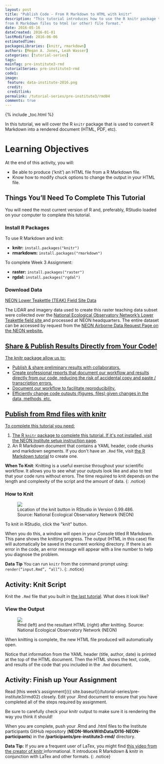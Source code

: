```yaml
---
layout: post
title: "Publish Code - From R Markdown to HTML with knitr"
description: "This tutorial introduces how to use the R knitr package to publish
from R Markdown files to html (or other) file format."
date: 2016-05-16
dateCreated: 2016-01-01
lastModified: 2016-06-06
estimatedTime:
packagesLibraries: [knitr, rmarkdown]
authors: [Megan A. Jones, Leah Wasser]
categories: [tutorial-series]
tags:
mainTag: pre-institute3-rmd
tutorialSeries: pre-institute3-rmd
code1:
image:
 feature: data-institute-2016.png
 credit:
 creditlink:
permalink: /tutorial-series/pre-institute3/rmd04
comments: true
---
```


{% include _toc.html %}

In this tutorial, we will cover the R `knitr` package that is used to convert
R Markdown into a rendered document (HTML, PDF, etc).

<div id="objectives" markdown="1">

# Learning Objectives

At the end of this activity, you will:

* Be able to produce (‘knit’) an HTML file from a R Markdown file.
* Know how to modify chuck options to change the output in your HTML file.

## Things You’ll Need To Complete This Tutorial

You will need the most current version of R and, preferably, RStudio loaded on 
your computer to complete this tutorial.

### Install R Packages

To use R Markdown and knit: 
* **knitr:** `install.packages("knitr")`
* **rmarkdown:** `install.packages("rmarkdown")`

To complete Week 3 Assignment: 
* **raster:** `install.packages("raster")`
* **rgdal:** `install.packages("rgdal")`

### Download Data

<a class="btn btn-inverse" href="https://ndownloader.figshare.com/files/5282317" 
target="_blank">NEON Lower Teakettle (TEAK) Field Site Data</a>

The LiDAR and imagery data used to create this raster teaching data subset were 
collected over the 
<a href="http://www.neonscience.org/" target="_blank">National Ecological Observatory Network’s </a>
<a href="http://www.neonscience.org/science-design/field-sites/lower-teakettle" target="_blank">Lower Teakettle field site </a>
and processed at NEON 
headquarters. The entire dataset can be accessed by request from the 
<a href="http://www.neonscience.org/data-resources/get-data/airborne-data" target="_blank"> NEON Airborne Data Request Page on the NEON website.


</div>

## Share & Publish Results Directly from Your Code!

The knitr package allow us to:

* Publish & share preliminary results with collaborators.
* Create professional reports that document our workflow and results directly 
from our code, reducing the risk of accidental copy and paste / transcription errors.
* Document our workflow to facilitate reproducibility. 
* Efficiently change code outputs (figures, files) given changes in the data, methods, etc.

## Publish from Rmd files with knitr

To complete this tutorial you need:

1. The R `knitr` package to complete this tutorial. If it's not installed, 
visit
<a href="http://neon-workwithdata.github.io/neon-data-institute-2016/tutorial-series/pre-institute0/" target="_blank"> the NEON Institute setup instruction page</a>.
2. An R Markdown document that contains a YAML header, code chunks and markdown 
segments. If you don't have an `.Rmd` file, visit
<a href="http://neon-workwithdata.github.io/neon-data-institute-2016/tutorial-series/pre-institute3/rmd03" target="_blank"> the R Markdown tutorial</a> to create one.

<i class="fa fa-star"></i> **When To Knit**: Knitting is a useful exercise
throughout your scientific workflow. It allows you to see what your outputs 
look like and also to test that your code runs without errors. 
The time required to knit depends on the length and complexity of the script 
and the amount of data.
{: .notice}

### How to Knit

<figure>
	<a href="{{ site.baseurl }}/images/pre-institute-content/pre-institute3-rmd/KnitButton-screenshot.png">
	<img src="{{ site.baseurl }}/images/pre-institute-content/pre-institute3-rmd/KnitButton-screenshot.png"></a>
	<figcaption> Location of the knit button in RStudio in Version 0.99.486.
	Source: National Ecological Observatory Network (NEON)
	</figcaption>
</figure>

To knit in RStudio, click the "knit" button.

When you do this, a  window will open in your Console titled R Markdown. This 
pane shows the knitting progress. The output (HTML in this case) file will 
automatically be saved in the current working directory. If there is an error 
in the code, an error message will appear with a line number to help you 
diagnose the problem.

<i class="fa fa-star"></i> **Data Tip** You can run `knitr` from the command prompt
using: `render(“input.Rmd”, “all”)`.
{: .notice}

<div id="challenge" markdown="1">

## Activity: Knit Script

Knit the `.Rmd` file that you built in 
<a href="http://neon-workwithdata.github.io/neon-data-institute-2016/tutorial-series/pre-institute3/rmd03" target="_blank">the last tutorial</a>.
What does it look like?
</div>

### View the Output

<figure>
	<a href="{{ site.baseurl }}/images/pre-institute-content/pre-institute3-rmd/Rmd-screenshot-html.png">
	<img src="{{ site.baseurl }}/images/pre-institute-content/pre-institute3-rmd/Rmd-screenshot-html.png"></a>
	<figcaption> Rmd (left) and the resultant HTML (right) after knitting.
	Source: National Ecological Observatory Network (NEON)
	</figcaption>
</figure>

When knitting is complete, the new HTML file produced will automatically open.

Notice that information from the YAML header (title, author, date) is printed
at the top of the HTML document. Then the HTML shows the text, code, and 
results of the code that you included in the `.Rmd` document.

<div id="challenge" markdown="1">

## Activity: Finish up Your Assignment

Read [this week’s assignment]({{ site.baseurl}}/tutorial-series/pre-institute3/rmd02) closely. 
Edit your .Rmd document to ensure that you have completed all of the steps 
required by assignment. 

Be sure to carefully check your knitr output to make sure it is rendering the
way you think it should!

When you are complete, push your .Rmd and .html files to the Institute 
participants GitHub repository (**NEON-WorkWithData/DI16-NEON-participants**) in 
the **/participants/pre-institute3-rmd/** directory.

</div>

<i class="fa fa-star"></i> **Data Tip:** If you are a frequent user of LaTex,
you might find
<a href="http://cdn.screenr.com/video/8352c25b-7324-4134-970b-b7c427381adb.mp4" target="_blank">this video from the creator of knitr </a>
informational. It introduces R Markdown & knitr in conjunction with LaTex and
other formats.
{: .notice}
